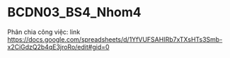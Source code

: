 # BCDN03_BS4_Nhom4
Phân chia công việc: link https://docs.google.com/spreadsheets/d/1YfVUFSAHIRb7xTXsHTs3Smb-x2CiGdzQ2b4qE3jroRo/edit#gid=0
